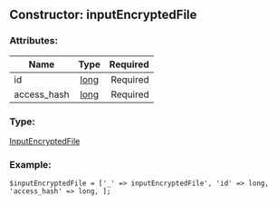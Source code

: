 ## Constructor: inputEncryptedFile  

### Attributes:

| Name     |    Type       | Required |
|----------|:-------------:|---------:|
|id|[long](../types/long.md) | Required|
|access\_hash|[long](../types/long.md) | Required|
### Type: 

[InputEncryptedFile](../types/InputEncryptedFile.md)
### Example:

```
$inputEncryptedFile = ['_' => inputEncryptedFile', 'id' => long, 'access_hash' => long, ];
```